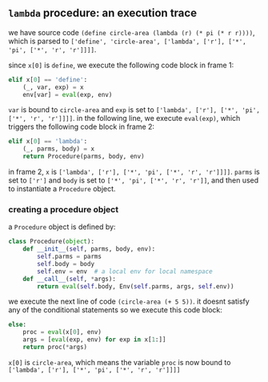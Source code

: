 ## `lambda` procedure: an execution trace
we have source code `(define circle-area (lambda (r) (* pi (* r r))))`, which is parsed to `['define', 'circle-area', ['lambda', ['r'], ['*', 'pi', ['*', 'r', 'r']]]]`.

since `x[0]` is `define`, we execute the following code block in frame 1:
```python
elif x[0] == 'define':
    (_, var, exp) = x
    env[var] = eval(exp, env)
```
`var` is bound to `circle-area` and `exp` is set to `['lambda', ['r'], ['*', 'pi', ['*', 'r', 'r']]]]`. in the following line, we execute `eval(exp)`, which triggers the following code block in frame 2:
```python
elif x[0] == 'lambda':
    (_, parms, body) = x
    return Procedure(parms, body, env)
```
in frame 2, `x` is `['lambda', ['r'], ['*', 'pi', ['*', 'r', 'r']]]]`. `parms` is set to `['r']` and `body` is set to `['*', 'pi', ['*', 'r', 'r']]`, and then used to instantiate a `Procedure` object.

### creating a procedure object
a `Procedure` object is defined by:
```python
class Procedure(object):
    def __init__(self, parms, body, env):
        self.parms = parms 
        self.body = body
        self.env = env  # a local env for local namespace
    def __call__(self, *args): 
        return eval(self.body, Env(self.parms, args, self.env))
```




we execute the next line of code `(circle-area (+ 5 5))`. it doesnt satisfy any of the conditional statements so we execute this code block:
```python
else:
	proc = eval(x[0], env)
	args = [eval(exp, env) for exp in x[1:]]
	return proc(*args)
```
`x[0]` is `circle-area`, which means the variable `proc` is now bound to `['lambda', ['r'], ['*', 'pi', ['*', 'r', 'r']]]]`